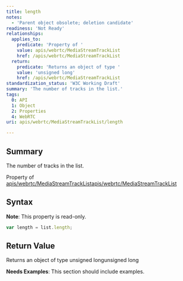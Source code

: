 ```yaml
---
title: length
notes:
  - 'Parent object obsolete; deletion candidate'
readiness: 'Not Ready'
relationships:
  applies_to:
    predicate: 'Property of '
    value: apis/webrtc/MediaStreamTrackList
    href: /apis/webrtc/MediaStreamTrackList
  return:
    predicate: 'Returns an object of type '
    value: 'unsigned long'
    href: /apis/webrtc/MediaStreamTrackList
standardization_status: 'W3C Working Draft'
summary: 'The number of tracks in the list.'
tags:
  0: API
  1: Object
  2: Properties
  4: WebRTC
uri: apis/webrtc/MediaStreamTrackList/length

---
```

## Summary

The number of tracks in the list.

Property of [apis/webrtc/MediaStreamTrackList](/apis/webrtc/MediaStreamTrackList)[apis/webrtc/MediaStreamTrackList](/apis/webrtc/MediaStreamTrackList)

## Syntax

**Note**: This property is read-only.

``` js
var length = list.length;
```

## Return Value

Returns an object of type unsigned longunsigned long

**Needs Examples**: This section should include examples.

